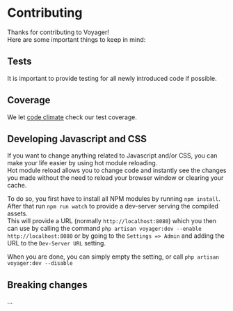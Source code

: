 # Contributing

Thanks for contributing to Voyager!  
Here are some important things to keep in mind:

## Tests

It is important to provide testing for all newly introduced code if possible.

## Coverage

We let [code climate](https://codeclimate.com/github/voyager-admin/voyager) check our test coverage.  

## Developing Javascript and CSS

If you want to change anything related to Javascript and/or CSS, you can make your life easier by using hot module reloading.  
Hot module reload allows you to change code and instantly see the changes you made without the need to reload your browser window or clearing your cache.


To do so, you first have to install all NPM modules by running `npm install`.  
After that run `npm run watch` to provide a dev-server serving the compiled assets.  
This will provide a URL (normally `http://localhost:8080`) which you then can use by calling the command `php artisan voyager:dev --enable http://localhost:8080` or by going to the `Settings => Admin` and adding the URL to the `Dev-Server URL` setting.  

When you are done, you can simply empty the setting, or call `php artisan voyager:dev --disable`

## Breaking changes

...